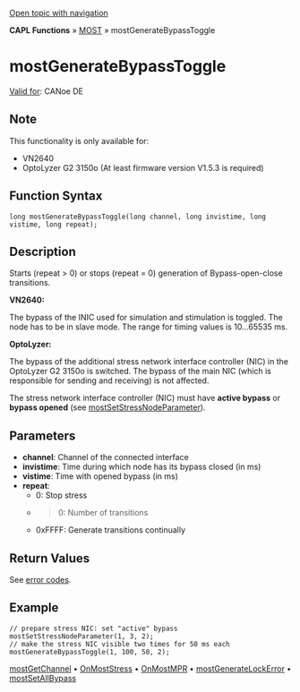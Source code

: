 [Open topic with navigation](../../../../../CANoeDEFamily.htm#Topics/CAPLFunctions/MOST/Functions/CAPLfunctionMOSTGenerateBypassToggle.md)

**CAPL Functions** » [MOST](../CAPLfunctionsMOSTOverview.md) » mostGenerateBypassToggle

# mostGenerateBypassToggle

[Valid for](../../../Shared/FeatureAvailability.md): CANoe DE

## Note

This functionality is only available for:

- VN2640
- OptoLyzer G2 3150o (At least firmware version V1.5.3 is required)

## Function Syntax

```plaintext
long mostGenerateBypassToggle(long channel, long invistime, long vistime, long repeat);
```

## Description

Starts (repeat > 0) or stops (repeat = 0) generation of Bypass-open-close transitions.

**VN2640:**

The bypass of the INIC used for simulation and stimulation is toggled. The node has to be in slave mode. The range for timing values is 10…65535 ms.

**OptoLyzer:**

The bypass of the additional stress network interface controller (NIC) in the OptoLyzer G2 3150o is switched. The bypass of the main NIC (which is responsible for sending and receiving) is not affected.

The stress network interface controller (NIC) must have **active bypass** or **bypass opened** (see [mostSetStressNodeParameter](CAPLfunctionMOSTSetGetStressNodeParameter.md)).

## Parameters

- **channel**: Channel of the connected interface
- **invistime**: Time during which node has its bypass closed (in ms)
- **vistime**: Time with opened bypass (in ms)
- **repeat**:
  - 0: Stop stress
  - >0: Number of transitions
  - 0xFFFF: Generate transitions continually

## Return Values

See [error codes](../CAPLfunctionsMOSTErrorCodes.md).

## Example

```plaintext
// prepare stress NIC: set "active" bypass
mostSetStressNodeParameter(1, 3, 2);
// make the stress NIC visible two times for 50 ms each
mostGenerateBypassToggle(1, 100, 50, 2);
```

[mostGetChannel](CAPLfunctionMOSTGetChannel.md) • [OnMostStress](../EventProcedures/CAPLfunctionOnMOSTStress.md) • [OnMostMPR](../EventProcedures/CAPLfunctionOnMOSTMPR.md) • [mostGenerateLockError](CAPLfunctionMOSTGenerateLockError.md) • [mostSetAllBypass](CAPLfunctionMOSTSetAllBypass.md)
